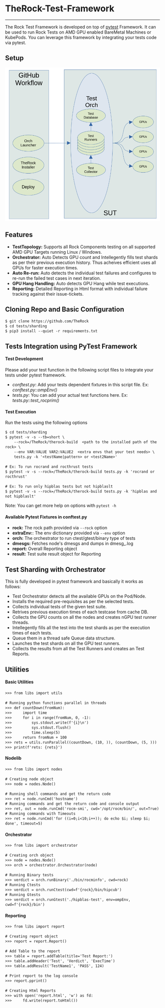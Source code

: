 # TheRock-Test-Framework
-------------------
The Rock Test Framework is developed on top of [pytest](https://docs.pytest.org/en/6.2.x/reference.html#) Framework. It can be used to run Rock Tests on AMD GPU enabled BareMetal Machines or KubePods. You can leverage this framework by integrating your tests code via pytest.

## Setup
![Setup](images/test_setup.png)

## Features
- **TestTopology:** Supports all Rock Components testing on all supported AMD GPU Targets running Linux / Windows.
- **Orchestrator:** Auto Detects GPU count and Intellegently fills test shards as per their previous execution history. Thus acheives efficient uses all GPUs for faster execution times. 
- **Auto Re-run:** Auto detects the individual test failures and configures to re-run the failed test cases in next iteration.
- **GPU Hang Handling:** Auto detects GPU Hang while test executions.
- **Reporting:** Detailed Reporting in Html format with individual failure tracking against their issue-tickets.

## Cloning Repo and Basic Configuration
```
$ git clone https://github.com/TheRock
$ cd tests/sharding
$ pip3 install --quiet -r requirements.txt
```

## Tests Integration using PyTest Framework
#### Test Development
Please add your test function in the following script files to integrate your tests under pytest framework.
* *conftest.py*: Add your tests dependent fixtures in this script file. Ex: *conftest.py::ompEnv()*
* *tests.py*: You can add your actual test functions here. Ex: *tests.py::test_rocprim()*
#### Test Execution
Run the tests using the following options
```
$ cd tests/sharding
$ pytest -v -s --tb=short \
	--rock=/TheRock/therock-build  <path to the installed path of the rock> \
	--env VAR:VALUE VAR2:VALUE2  <extra envs that your test needs> \
	tests.py -k '<testName|pattern> or <test2Name>'

# Ex: To run rocrand and rocthrust tests
$ pytest -v -s --rock=/TheRock/therock-build tests.py -k 'rocrand or rocthrust'

# Ex: To run only hipblas tests but not hipblaslt
$ pytest -v -s --rock=/TheRock/therock-build tests.py -k 'hipblas and not hipblaslt'
```
Note: You can get more help on options with `pytest -h`
#### Available Pytest Fixtures in conftest.py
- **rock:** The rock path provided via `--rock` option
- **extraEnv:**: The env dictionary provided via `--env` option
- **orch:** The orchestrator to run ctest/gtest/binary type of tests
- **dmesgs:** Fetches node's dmesgs and dumps in dmesg_<testName>.log
- **report:** Overall Reporting object
- **result:** Test suite result object for Reporting

## Test Sharding with Orchestrator
This is fully developed in pytest framework and basically it works as follows:
- Test Orchestrator detects all the available GPUs on the Pod/Node.
- Installs the required pre-requisites as per the selected tests.
- Collects individual tests of the given test suite.
- Retrives previous execution times of each testcase from cache DB.
- Collects the GPU counts on all the nodes and creates nGPU test runner threads.
- Intellegently fills all the test into the test shards as per the execution times of each tests.
- Queue them in a thread safe Queue data structure.
- Launches the test shards on all the GPU test runners.
- Collects the results from all the Test Runners and creates an Test Reports.

## Utilities
#### Basic Utilities
```
>>> from libs import utils

# Running python functions parallel in threads
>>> def countDown(fromNum):
>>> 	import time
>>> 	for i in range(fromNum, 0, -1):
>>> 		sys.stdout.write(f'{i}\n')
>>> 		sys.stdout.flush()
>>> 		time.sleep(5)
>>> 	return fromNum + 100
>>> rets = utils.runParallel((countDown, (10, )), (countDown, (5, )))
>>> print(f'rets: {rets}')
```

#### Nodelib
```
>>> from libs import nodes

# Creating node object
>>> node = nodes.Node()

# Running shell commands and get the return code
>>> ret = node.runCmd('hostname')
# Running commands and get the return code and console output
>>> ret, out = node.runCmd('rocm-smi', cwd='/opt/rocm/bin/', out=True)
# Running commands with Timeouts
>>> ret = node.runCmd('for ((i=0;i<10;i++)); do echo $i; sleep $i; done', timeout=5)
```

#### Orchestrator
```
>>> from libs import orchestrator

# Creating orch object
>>> node = nodes.Node()
>>> orch = orchestrator.Orchestrator(node)

# Running Binary tests
>>> verdict = orch.runBinary('./bin/rocminfo', cwd=rock)
# Running Ctests
>>> verdict = orch.runCtest(cwd=f'{rock}/bin/hipcub')
# Running Gtests
>>> verdict = orch.runGtest('./hipblas-test', env=ompEnv, cwd=f'{rock}/bin')
```

#### Reporting
```
>>> from libs import report

# Creating report object
>>> report = report.Report()

# Add Table to the report
>>> table = report.addTable(title='Test Report:')
>>> table.addHeader('Test', 'Verdict', 'ExecTime')
>>> table.addResult('TestName1', 'PASS', 124)

# Print report to the log console
>>> report.pprint()

# Creating Html Reports
>>> with open('report.html', 'w') as fd:
>>> 	fd.write(report.toHtml())
```
